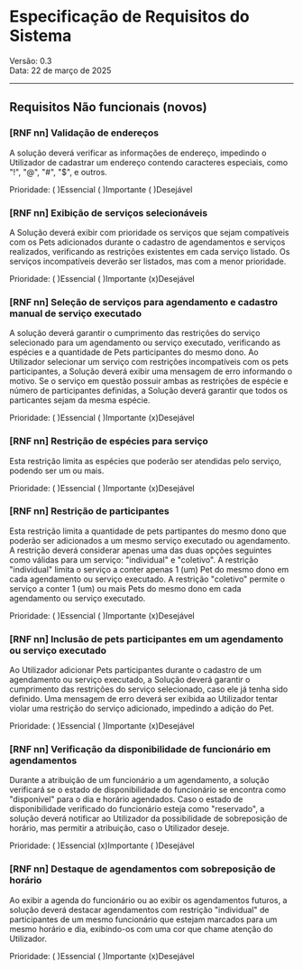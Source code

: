 # Especificação de Requisitos do Sistema
Versão: 0.3  
Data: 22 de março de 2025
<hr>  

## Requisitos Não funcionais (novos)

### [RNF nn] Validação de endereços
A solução deverá verificar as informações de endereço, impedindo o Utilizador de cadastrar um endereço contendo caracteres especiais, como "!", "@", "#", "$", e outros.

Prioridade:  ( )Essencial  ( )Importante  ( )Desejável

### [RNF nn] Exibição de serviços selecionáveis
A Solução deverá exibir com prioridade os serviços que sejam compatíveis com os Pets adicionados durante o cadastro de agendamentos e serviços realizados, verificando as restrições existentes em cada serviço listado. Os serviços incompatíveis deverão ser listados, mas com a menor prioridade.

Prioridade:  ( )Essencial  ( )Importante  (x)Desejável

### [RNF nn] Seleção de serviços para agendamento e cadastro manual de serviço executado
A solução deverá garantir o cumprimento das restrições do serviço selecionado para um agendamento ou serviço executado, verificando as espécies e a quantidade de Pets participantes do mesmo dono. Ao Utilizador selecionar um serviço com restrições incompatíveis com os pets participantes, a Solução deverá exibir uma mensagem de erro informando o motivo. Se o serviço em questão possuir ambas as restrições de espécie e número de participantes definidas, a Solução deverá garantir que todos os particantes sejam da mesma espécie.

Prioridade:  ( )Essencial  ( )Importante  (x)Desejável

### [RNF nn] Restrição de espécies para serviço
Esta restrição limita as espécies que poderão ser atendidas  pelo serviço, podendo ser um ou mais.

Prioridade:  ( )Essencial  ( )Importante  (x)Desejável

### [RNF nn] Restrição de participantes
Esta restrição limita a quantidade de pets partipantes do mesmo dono que poderão ser adicionados a um mesmo serviço executado ou agendamento. A restrição deverá considerar apenas uma das duas opções seguintes como válidas para um serviço: "individual" e "coletivo". A restrição "individual" limita o serviço a conter apenas 1 (um) Pet do mesmo dono em cada agendamento ou serviço executado. A restrição "coletivo" permite o  serviço a conter 1 (um) ou mais Pets do mesmo dono em cada agendamento ou serviço executado.

Prioridade:  ( )Essencial  ( )Importante  (x)Desejável

### [RNF nn] Inclusão de pets participantes em um agendamento ou serviço executado
Ao Utilizador adicionar Pets participantes durante o cadastro de um agendamento ou serviço executado, a Solução deverá garantir o cumprimento das restrições do serviço selecionado, caso ele já tenha sido definido. Uma mensagem de erro deverá ser exibida ao Utilizador tentar violar uma restrição do serviço adicionado, impedindo a adição do Pet.

Prioridade:  ( )Essencial  ( )Importante  (x)Desejável

### [RNF nn] Verificação da disponibilidade de funcionário em agendamentos
Durante a atribuição de um funcionário a um agendamento, a solução verificará se o estado de disponibilidade do funcionário se encontra como "disponível" para o dia e horário agendados. Caso o estado de disponibilidade verificado do funcionário esteja como "reservado", a solução deverá notificar ao Utilizador da possibilidade de sobreposição de horário, mas permitir a atribuição, caso o Utilizador deseje.

Prioridade:  ( )Essencial  (x)Importante  ( )Desejável

### [RNF nn] Destaque de agendamentos com sobreposição de horário
Ao exibir a agenda do funcionário ou ao exibir os agendamentos futuros, a solução deverá destacar agendamentos com restrição "individual" de participantes de um mesmo funcionário que estejam marcados para um mesmo horário e dia, exibindo-os com uma cor que chame atenção do Utilizador.

Prioridade:  ( )Essencial  ( )Importante  (x)Desejável